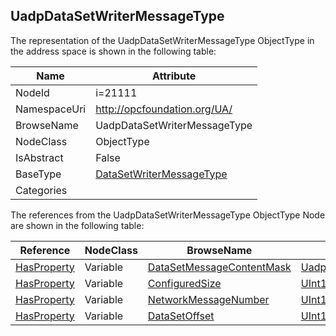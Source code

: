 <!-- objecttype -->
## UadpDataSetWriterMessageType
  
<!-- end of text -->
The representation of the UadpDataSetWriterMessageType ObjectType in the address space is shown in the following table:  

|Name|Attribute|
|---|---|
|NodeId|i=21111|
|NamespaceUri|http://opcfoundation.org/UA/|
|BrowseName|UadpDataSetWriterMessageType|
|NodeClass|ObjectType|
|IsAbstract|False|
|BaseType|[DataSetWriterMessageType](../../ObjectTypes/DataSetWriterMessageType/readme.md)|
|Categories||

The references from the UadpDataSetWriterMessageType ObjectType Node are shown in the following table:  

|Reference|NodeClass|BrowseName|DataType|TypeDefinition|ModellingRule|
|---|---|---|---|---|---|
|[HasProperty](../../ReferenceTypes/HasProperty/readme.md)|Variable|[DataSetMessageContentMask](#DataSetMessageContentMask)|[UadpDataSetMessageContentMask](../../DataTypes/UadpDataSetMessageContentMask/readme.md)|[PropertyType](../../VariableTypes/PropertyType/readme.md)|[Mandatory](../../Objects/Mandatory/readme.md)|
|[HasProperty](../../ReferenceTypes/HasProperty/readme.md)|Variable|[ConfiguredSize](#ConfiguredSize)|[UInt16](../../DataTypes/UInt16/readme.md)|[PropertyType](../../VariableTypes/PropertyType/readme.md)|[Mandatory](../../Objects/Mandatory/readme.md)|
|[HasProperty](../../ReferenceTypes/HasProperty/readme.md)|Variable|[NetworkMessageNumber](#NetworkMessageNumber)|[UInt16](../../DataTypes/UInt16/readme.md)|[PropertyType](../../VariableTypes/PropertyType/readme.md)|[Mandatory](../../Objects/Mandatory/readme.md)|
|[HasProperty](../../ReferenceTypes/HasProperty/readme.md)|Variable|[DataSetOffset](#DataSetOffset)|[UInt16](../../DataTypes/UInt16/readme.md)|[PropertyType](../../VariableTypes/PropertyType/readme.md)|[Mandatory](../../Objects/Mandatory/readme.md)|


